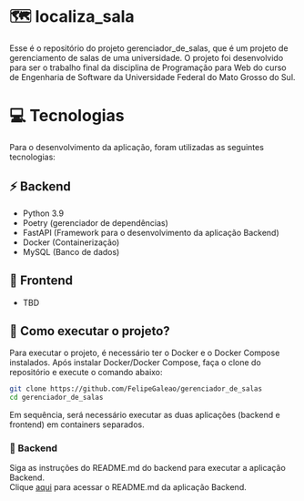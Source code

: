 # 🗺 localiza_sala 

Esse é o repositório do projeto gerenciador_de_salas, que é um projeto de gerenciamento de salas de uma universidade. 
O projeto foi desenvolvido para ser o trabalho final da disciplina de Programação para Web do curso de Engenharia de Software da Universidade Federal do Mato Grosso do Sul.

# 💻 Tecnologias 
Para o desenvolvimento da aplicação, foram utilizadas as seguintes tecnologias:

## ⚡ Backend
- Python 3.9
- Poetry (gerenciador de dependências)
- FastAPI (Framework para o desenvolvimento da aplicação Backend)
- Docker (Containerização)
- MySQL (Banco de dados)
  

## 🎨 Frontend
 - TBD



## 📖 Como executar o projeto?

Para executar o projeto, é necessário ter o Docker e o Docker Compose instalados.
Após instalar Docker/Docker Compose, faça o clone do repositório e execute o comando abaixo:

```bash
git clone https://github.com/FelipeGaleao/gerenciador_de_salas
cd gerenciador_de_salas
```

Em sequência, será necessário executar as duas aplicações (backend e frontend) em containers separados.

### 🐍 Backend

Siga as instruções do README.md do backend para executar a aplicação Backend. <br>
Clique [aqui](backend/README.md) para acessar o README.md da aplicação Backend.
